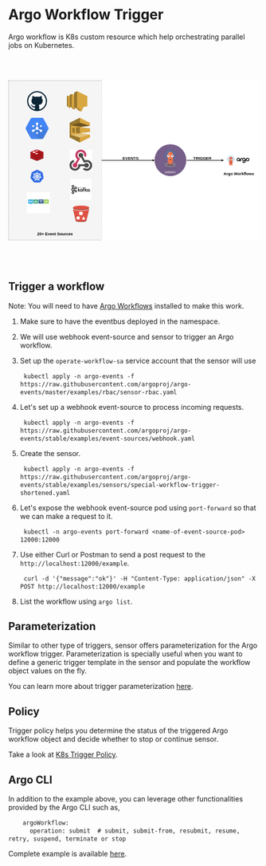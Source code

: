 # Argo Workflow Trigger

Argo workflow is K8s custom resource which help orchestrating parallel jobs on Kubernetes.

<br/>
<br/>

<p align="center">
  <img src="https://github.com/argoproj/argo-events/blob/master/docs/assets/argo-workflow-trigger.png?raw=true" alt="Argo Workflow Trigger"/>
</p>

<br/>
<br/>

## Trigger a workflow

Note: You will need to have [Argo Workflows](https://argoproj.github.io/argo-workflows/) installed to make this work.

1. Make sure to have the eventbus deployed in the namespace.

1. We will use webhook event-source and sensor to trigger an Argo workflow.

1. Set up the `operate-workflow-sa` service account that the sensor will use

        kubectl apply -n argo-events -f https://raw.githubusercontent.com/argoproj/argo-events/master/examples/rbac/sensor-rbac.yaml

1. Let's set up a webhook event-source to process incoming requests.

        kubectl apply -n argo-events -f https://raw.githubusercontent.com/argoproj/argo-events/stable/examples/event-sources/webhook.yaml

1. Create the sensor.

        kubectl apply -n argo-events -f https://raw.githubusercontent.com/argoproj/argo-events/stable/examples/sensors/special-workflow-trigger-shortened.yaml

1. Let's expose the webhook event-source pod using `port-forward` so that we can make a request to it.
  
        kubectl -n argo-events port-forward <name-of-event-source-pod> 12000:12000   

1. Use either Curl or Postman to send a post request to the `http://localhost:12000/example`.

        curl -d '{"message":"ok"}' -H "Content-Type: application/json" -X POST http://localhost:12000/example

1. List the workflow using `argo list`.

## Parameterization

Similar to other type of triggers, sensor offers parameterization for the Argo workflow trigger. Parameterization is specially useful when
you want to define a generic trigger template in the sensor and populate the workflow object values on the fly.

You can learn more about trigger parameterization [here](https://argoproj.github.io/argo-events/tutorials/02-parameterization/).

## Policy

Trigger policy helps you determine the status of the triggered Argo workflow object and decide whether to stop or continue sensor.

Take a look at [K8s Trigger Policy](https://argoproj.github.io/argo-events/sensors/triggers/k8s-object-trigger/#policy).

## Argo CLI

In addition to the example above, you can leverage other functionalities
provided by the Argo CLI such as,

        argoWorkflow:
          operation: submit  # submit, submit-from, resubmit, resume, retry, suspend, terminate or stop

Complete example is available [here](https://raw.githubusercontent.com/argoproj/argo-events/stable/examples/sensors/special-workflow-trigger.yaml).
